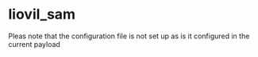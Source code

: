 # liovil_sam

Pleas note that the configuration file is not set up as is it configured in the current payload
